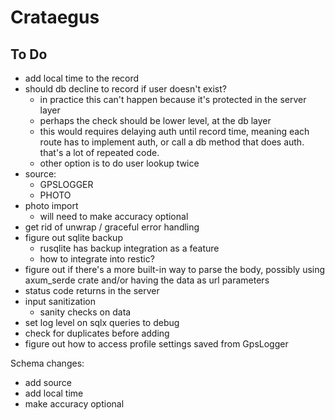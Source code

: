 Crataegus
===
## To Do
- add local time to the record
- should db decline to record if user doesn't exist?
    - in practice this can't happen because it's protected in the server layer
    - perhaps the check should be lower level, at the db layer
    - this would requires delaying auth until record time, meaning each route has to implement auth, or call a db method that does auth. that's a lot of repeated code.
    - other option is to do user lookup twice
- source:
    - GPSLOGGER
    - PHOTO
- photo import
    - will need to make accuracy optional
- get rid of unwrap / graceful error handling
- figure out sqlite backup
    - rusqlite has backup integration as a feature
    - how to integrate into restic?
- figure out if there's a more built-in way to parse the body, possibly using axum_serde crate and/or having the data as url parameters
- status code returns in the server
- input sanitization
    - sanity checks on data
- set log level on sqlx queries to debug
- check for duplicates before adding
- figure out how to access profile settings saved from GpsLogger

Schema changes:
- add source
- add local time
- make accuracy optional
